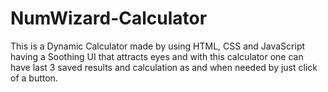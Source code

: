# NumWizard-Calculator
This is a Dynamic Calculator made by using HTML, CSS and JavaScript having a Soothing UI that attracts eyes and with this calculator one can have last 3 saved results and calculation as and when needed by just click of a button.
